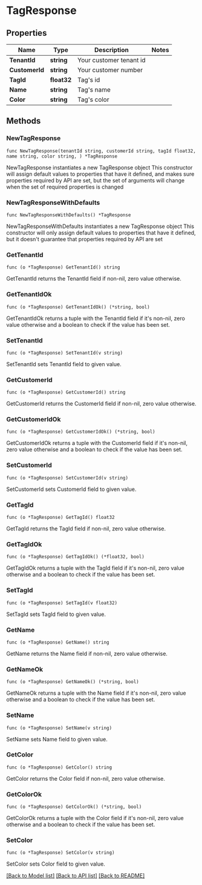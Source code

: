 # TagResponse

## Properties

Name | Type | Description | Notes
------------ | ------------- | ------------- | -------------
**TenantId** | **string** | Your customer tenant id | 
**CustomerId** | **string** | Your customer number | 
**TagId** | **float32** | Tag&#39;s id | 
**Name** | **string** | Tag&#39;s name | 
**Color** | **string** | Tag&#39;s color | 

## Methods

### NewTagResponse

`func NewTagResponse(tenantId string, customerId string, tagId float32, name string, color string, ) *TagResponse`

NewTagResponse instantiates a new TagResponse object
This constructor will assign default values to properties that have it defined,
and makes sure properties required by API are set, but the set of arguments
will change when the set of required properties is changed

### NewTagResponseWithDefaults

`func NewTagResponseWithDefaults() *TagResponse`

NewTagResponseWithDefaults instantiates a new TagResponse object
This constructor will only assign default values to properties that have it defined,
but it doesn't guarantee that properties required by API are set

### GetTenantId

`func (o *TagResponse) GetTenantId() string`

GetTenantId returns the TenantId field if non-nil, zero value otherwise.

### GetTenantIdOk

`func (o *TagResponse) GetTenantIdOk() (*string, bool)`

GetTenantIdOk returns a tuple with the TenantId field if it's non-nil, zero value otherwise
and a boolean to check if the value has been set.

### SetTenantId

`func (o *TagResponse) SetTenantId(v string)`

SetTenantId sets TenantId field to given value.


### GetCustomerId

`func (o *TagResponse) GetCustomerId() string`

GetCustomerId returns the CustomerId field if non-nil, zero value otherwise.

### GetCustomerIdOk

`func (o *TagResponse) GetCustomerIdOk() (*string, bool)`

GetCustomerIdOk returns a tuple with the CustomerId field if it's non-nil, zero value otherwise
and a boolean to check if the value has been set.

### SetCustomerId

`func (o *TagResponse) SetCustomerId(v string)`

SetCustomerId sets CustomerId field to given value.


### GetTagId

`func (o *TagResponse) GetTagId() float32`

GetTagId returns the TagId field if non-nil, zero value otherwise.

### GetTagIdOk

`func (o *TagResponse) GetTagIdOk() (*float32, bool)`

GetTagIdOk returns a tuple with the TagId field if it's non-nil, zero value otherwise
and a boolean to check if the value has been set.

### SetTagId

`func (o *TagResponse) SetTagId(v float32)`

SetTagId sets TagId field to given value.


### GetName

`func (o *TagResponse) GetName() string`

GetName returns the Name field if non-nil, zero value otherwise.

### GetNameOk

`func (o *TagResponse) GetNameOk() (*string, bool)`

GetNameOk returns a tuple with the Name field if it's non-nil, zero value otherwise
and a boolean to check if the value has been set.

### SetName

`func (o *TagResponse) SetName(v string)`

SetName sets Name field to given value.


### GetColor

`func (o *TagResponse) GetColor() string`

GetColor returns the Color field if non-nil, zero value otherwise.

### GetColorOk

`func (o *TagResponse) GetColorOk() (*string, bool)`

GetColorOk returns a tuple with the Color field if it's non-nil, zero value otherwise
and a boolean to check if the value has been set.

### SetColor

`func (o *TagResponse) SetColor(v string)`

SetColor sets Color field to given value.



[[Back to Model list]](../README.md#documentation-for-models) [[Back to API list]](../README.md#documentation-for-api-endpoints) [[Back to README]](../README.md)


